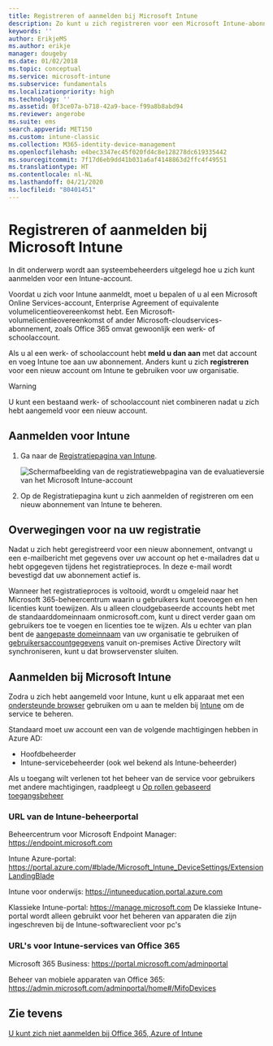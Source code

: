 ```yaml
---
title: Registreren of aanmelden bij Microsoft Intune
description: Zo kunt u zich registreren voor een Microsoft Intune-abonnement of u aanmelden om met uw abonnement aan de slag te gaan.
keywords: ''
author: ErikjeMS
ms.author: erikje
manager: dougeby
ms.date: 01/02/2018
ms.topic: conceptual
ms.service: microsoft-intune
ms.subservice: fundamentals
ms.localizationpriority: high
ms.technology: ''
ms.assetid: 0f3ce07a-b718-42a9-bace-f99a8b8abd94
ms.reviewer: angerobe
ms.suite: ems
search.appverid: MET150
ms.custom: intune-classic
ms.collection: M365-identity-device-management
ms.openlocfilehash: e4bec3347ec45f020fd4c8e128278dc619335442
ms.sourcegitcommit: 7f17d6eb9dd41b031a6af4148863d2ffc4f49551
ms.translationtype: HT
ms.contentlocale: nl-NL
ms.lasthandoff: 04/21/2020
ms.locfileid: "80401451"
---
```

# <a name="sign-up-or-sign-in-to-microsoft-intune"></a>Registreren of aanmelden bij Microsoft Intune

In dit onderwerp wordt aan systeembeheerders uitgelegd hoe u zich kunt aanmelden voor een Intune-account.

Voordat u zich voor Intune aanmeldt, moet u bepalen of u al een Microsoft Online Services-account, Enterprise Agreement of equivalente volumelicentieovereenkomst hebt. Een Microsoft-volumelicentieovereenkomst of ander Microsoft-cloudservices-abonnement, zoals Office 365 omvat gewoonlijk een werk- of schoolaccount.

Als u al een werk- of schoolaccount hebt **meld u dan aan** met dat account en voeg Intune toe aan uw abonnement. Anders kunt u zich **registreren** voor een nieuw account om Intune te gebruiken voor uw organisatie.

>[!WARNING]
>U kunt een bestaand werk- of schoolaccount niet combineren nadat u zich hebt aangemeld voor een nieuw account.

## <a name="how-to-sign-up-for-intune"></a>Aanmelden voor Intune

1. Ga naar de [Registratiepagina van Intune](https://admin.microsoft.com/Signup/Signup.aspx?OfferId=40BE278A-DFD1-470a-9EF7-9F2596EA7FF9&dl=INTUNE_A&ali=1#0%20).

   ![Schermafbeelding van de registratiewebpagina van de evaluatieversie van het Microsoft Intune-account](./media/account-sign-up/account-sign-up-site.png)

2. Op de Registratiepagina kunt u zich aanmelden of registreren om een nieuw abonnement van Intune te beheren.

## <a name="post-sign-up-considerations"></a>Overwegingen voor na uw registratie

Nadat u zich hebt geregistreerd voor een nieuw abonnement, ontvangt u een e-mailbericht met gegevens over uw account op het e-mailadres dat u hebt opgegeven tijdens het registratieproces. In deze e-mail wordt bevestigd dat uw abonnement actief is.

Wanneer het registratieproces is voltooid, wordt u omgeleid naar het Microsoft 365-beheercentrum waarin u gebruikers kunt toevoegen en hen licenties kunt toewijzen. Als u alleen cloudgebaseerde accounts hebt met de standaarddomeinnaam onmicrosoft.com, kunt u direct verder gaan om gebruikers toe te voegen en licenties toe te wijzen. Als u echter van plan bent de [aangepaste domeinnaam](custom-domain-name-configure.md) van uw organisatie te gebruiken of [gebruikersaccountgegevens](users-add.md#sync-active-directory-and-add-users-to-intune) vanuit on-premises Active Directory wilt synchroniseren, kunt u dat browservenster sluiten.

## <a name="sign-in-to-microsoft-intune"></a>Aanmelden bij Microsoft Intune

Zodra u zich hebt aangemeld voor Intune, kunt u elk apparaat met een [ondersteunde browser](supported-devices-browsers.md#intune-supported-web-browsers) gebruiken om u aan te melden bij [Intune](https://go.microsoft.com/fwlink/?linkid=2090973) om de service te beheren.

Standaard moet uw account een van de volgende machtigingen hebben in Azure AD:

- Hoofdbeheerder
- Intune-servicebeheerder (ook wel bekend als Intune-beheerder)

Als u toegang wilt verlenen tot het beheer van de service voor gebruikers met andere machtigingen, raadpleegt u [Op rollen gebaseerd toegangsbeheer](role-based-access-control.md)

### <a name="intune-admin-portal-url"></a>URL van de Intune-beheerportal

Beheercentrum voor Microsoft Endpoint Manager: https://endpoint.microsoft.com

Intune Azure-portal: https://portal.azure.com/#blade/Microsoft_Intune_DeviceSettings/ExtensionLandingBlade

Intune voor onderwijs: https://intuneeducation.portal.azure.com

Klassieke Intune-portal: https://manage.microsoft.com De klassieke Intune-portal wordt alleen gebruikt voor het beheren van apparaten die zijn ingeschreven bij de Intune-softwareclient voor pc's

### <a name="urls-for-intune-services-provided-by-office-365"></a>URL's voor Intune-services van Office 365

Microsoft 365 Business: https://portal.microsoft.com/adminportal

Beheer van mobiele apparaten van Office 365: https://admin.microsoft.com/adminportal/home#/MifoDevices

## <a name="see-also"></a>Zie tevens

[U kunt zich niet aanmelden bij Office 365, Azure of Intune](https://support.microsoft.com/help/2412085)
